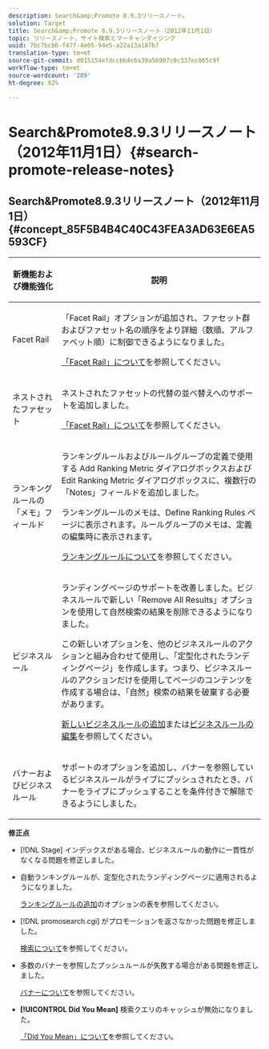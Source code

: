```yaml
---
description: Search&amp;Promote 8.9.3リリースノート。
solution: Target
title: Search&amp;Promote 8.9.3リリースノート（2012年11月1日）
topic: リリースノート，サイト検索とマーチャンダイジング
uuid: 7bc7bcb6-f47f-4e05-94e5-a22a13a187b7
translation-type: tm+mt
source-git-commit: d015154efdccbb4c6a39a56907c0c337ec065c9f
workflow-type: tm+mt
source-wordcount: '289'
ht-degree: 82%

---
```



# Search&amp;Promote8.9.3リリースノート（2012年11月1日）{#search-promote-release-notes}

## Search&amp;Promote8.9.3リリースノート（2012年11月1日） {#concept_85F5B4B4C40C43FEA3AD63E6EA5593CF}

<table> 
 <thead> 
  <tr> 
   <th colname="col1" class="entry"> <p>新機能および機能強化 </p> </th> 
   <th colname="col2" class="entry"> <p>説明 </p> </th> 
  </tr> 
 </thead>
 <tbody> 
  <tr> 
   <td colname="col1"> <p>Facet Rail </p> </td> 
   <td colname="col2"> <p> 
     <!--3309390-->「<span class="uicontrol">Facet Rail</span>」オプションが追加され、ファセット群およびファセット名の順序をより詳細（数順、アルファベット順）に制御できるようになりました。 </p> <p><a href="../c-about-design-menu/c-about-facet-rails.md#concept_1FDC8BCDFFC84A0889DA670F63D5F6DB" format="dita" scope="local">「Facet Rail」について</a>を参照してください。 </p> </td> 
  </tr> 
  <tr> 
   <td colname="col1"> <p> ネストされたファセット </p> </td> 
   <td colname="col2"> <p> ネストされたファセットの代替の並べ替えへのサポートを追加しました。 </p> <p><a href="../c-about-design-menu/c-about-facet-rails.md#concept_1FDC8BCDFFC84A0889DA670F63D5F6DB" format="dita" scope="local">「Facet Rail」について</a>を参照してください。 </p> </td> 
  </tr> 
  <tr> 
   <td colname="col1"> <p>ランキングルールの「メモ」フィールド </p> </td> 
   <td colname="col2"> <p> 
     <!--3063772-->ランキングルールおよびルールグループの定義で使用する <span class="wintitle">Add Ranking Metric</span> ダイアログボックスおよび <span class="wintitle">Edit Ranking Metric</span> ダイアログボックスに、複数行の「<span class="wintitle">Notes</span>」フィールドを追加しました。 </p> <p>ランキングルールのメモは、<span class="wintitle">Define Ranking Rules</span> ページに表示されます。ルールグループのメモは、定義の編集時に表示されます。 </p> <p><a href="../c-about-rules-menu/c-about-ranking-rules.md#concept_F555C076759B4E81B925441CFE707397" format="dita" scope="local">ランキングルールについて</a>を参照してください。 </p> </td> 
  </tr> 
  <tr> 
   <td colname="col1"> <p>ビジネスルール </p> </td> 
   <td colname="col2"> <p> 
     <!--3331637-->ランディングページのサポートを改善しました。ビジネスルールで新しい「<span class="uicontrol">Remove All Results</span>」オプションを使用して自然検索の結果を削除できるようになりました。 </p> <p>この新しいオプションを、他のビジネスルールのアクションと組み合わせて使用し、「定型化されたランディングページ」を作成します。つまり、ビジネスルールのアクションだけを使用してページのコンテンツを作成する場合は、「自然」検索の結果を破棄する必要があります。 </p> <p><a href="../c-about-rules-menu/c-about-business-rules.md#task_BD3B31ED48BB4B1B8F1DCD3BFA2528E7" format="dita" scope="local">新しいビジネスルールの追加</a>または<a href="../c-about-rules-menu/c-about-business-rules.md#task_375CFA75D1D94D9E92A35DE1228E5087" format="dita" scope="local">ビジネスルールの編集</a>を参照してください。 </p> </td> 
  </tr> 
  <tr> 
   <td colname="col1"> <p>バナーおよびビジネスルール </p> </td> 
   <td colname="col2"> <p> サポートのオプションを追加し、バナーを参照しているビジネスルールがライブにプッシュされたとき、バナーをライブにプッシュすることを条件付きで解除できるようにしました。 </p> </td> 
  </tr> 
 </tbody> 
</table>

**修正点**

* [!DNL Stage] インデックスがある場合、ビジネスルールの動作に一貫性がなくなる問題を修正しました。
* 自動ランキングルールが、定型化されたランディングページに適用されるようになりました。

   [ランキングルールの追加](../c-about-rules-menu/c-about-ranking-rules.md#task_A132789FD4E5423DAD090DCDA7311E8A)のオプションの表を参照してください。

* [!DNL promosearch.cgi] がプロモーションを返さなかった問題を修正しました。

   [検索について](../c-about-settings-menu/c-about-searching-menu.md#concept_207105CF26B1448F8A3D223787C56AB8)を参照してください。

* 多数のバナーを参照したプッシュルールが失敗する場合がある問題を修正しました。

   [バナーについて](../c-about-design-menu/c-about-banners.md#concept_5BBE01FEC6134393B43CC917C8CC64DA)を参照してください。

* **[!UICONTROL Did You Mean]** 検索クエリのキャッシュが無効になりました。

   [「Did You Mean」について](../c-about-linguistics-menu/c-about-did-you-mean.md#concept_7D4F3C29EF184B538B8AE2ECAE0CDC5E)を参照してください。

